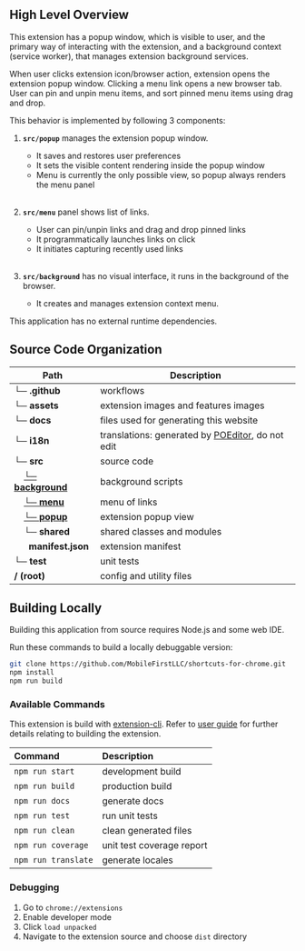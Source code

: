## High Level Overview

This extension has a popup window, which is visible to user, and the primary way of interacting with the extension, and a background context (service worker), that manages extension background services.

When user clicks extension icon/browser action, extension opens the extension popup window. 
Clicking a menu link opens a new browser tab. User can pin and unpin menu items, and sort pinned 
menu items using drag and drop.

This behavior is implemented by following 3 components:

1. **`src/popup`** manages the extension popup window.
    - It saves and restores user preferences 
    - It sets the visible content rendering inside the popup window
    - Menu is currently the only possible view, so popup always renders the menu panel
      <br/><br/>

2. **`src/menu`** panel shows list of links.
    - User can pin/unpin links and drag and drop pinned links
    - It programmatically launches links on click
    - It initiates capturing recently used links
     <br/><br/>

3. **`src/background`** has no visual interface, it runs in the background of the browser.
    - It creates and manages extension context menu.

This application has no external runtime dependencies.

## Source Code Organization

| Path                                                 | Description                                                                                           |
|------------------------------------------------------|-------------------------------------------------------------------------------------------------------|
| **└─ .github**                                       | workflows                                                                                             |
| **└─ assets**                                        | extension images and features images                                                                  |
| **└─ docs**                                          | files used for generating this website                                                                |
| **└─ i18n**                                          | translations: generated by [POEditor](https://poeditor.com/join/project?hash=c2ihN8duR2), do not edit |
| **└─ src**                                           | source code                                                                                           |
| &nbsp; &nbsp; [**└─ background**](api.md#Background) | background scripts                                                                                    |
| &nbsp; &nbsp; [**└─ menu**](api.md#Menu)             | menu of links                                                                                         |
| &nbsp; &nbsp; [**└─ popup**](api.md#Popup)           | extension popup view                                                                                  |
| &nbsp; &nbsp; **└─ shared**                          | shared classes and modules                                                                            |
| &nbsp; &nbsp; &nbsp; **manifest.json**               | extension manifest                                                                                    |
| **└─ test**                                          | unit tests                                                                                            |
| **/ (root)**                                         | config and utility files                                                                              |

## Building Locally

Building this application from source requires Node.js and some web IDE.

Run these commands to build a locally debuggable version:

```bash
git clone https://github.com/MobileFirstLLC/shortcuts-for-chrome.git
npm install
npm run build
```
### Available Commands

This extension is build with [extension-cli](https://oss.mobilefirst.me/extension-cli/).
Refer to [user guide](https://oss.mobilefirst.me/extension-cli/) for further details relating to building 
the extension.

| Command             | Description               |
|:--------------------|:--------------------------|
| `npm run start`     | development build         |
| `npm run build`     | production build          |
| `npm run docs`      | generate docs             |
| `npm run test`      | run unit tests            |
| `npm run clean`     | clean generated files     |
| `npm run coverage`  | unit test coverage report |
| `npm run translate` | generate locales          |

### Debugging

1. Go to `chrome://extensions`
2. Enable developer mode
3. Click `load unpacked` 
4. Navigate to the extension source and choose `dist` directory

